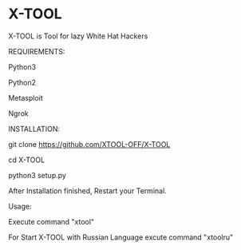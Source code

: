 # X-TOOL
X-TOOL is Tool for lazy White Hat Hackers



REQUIREMENTS:


Python3



Python2


Metasploit


Ngrok



INSTALLATION:






git clone https://github.com/XTOOL-OFF/X-TOOL



cd X-TOOL




python3 setup.py



After Installation finished, Restart your Terminal.




Usage:



Execute command "xtool"



For Start X-TOOL with Russian Language excute command "xtoolru"
